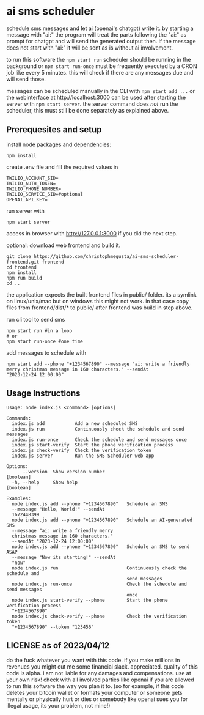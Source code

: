 # ai sms scheduler

schedule sms messages and let ai (openai's chatgpt) write it.
by starting a message with "ai:" the program will treat the parts following the "ai:" as prompt for chatgpt and will send the generated output then. if the message does not start with "ai:" it will be sent as is without ai involvement.

to run this software the `npm start run` scheduler should be running in the background or `npm start run-once` must be frequently executed by a CRON job like every 5 minutes. this will check if there are any messages due and will send those.

messages can be scheduled manually in the CLI with `npm start add ...` or the webinterface at http://localhost:3000 can be used after starting the server with `npm start server`. the server command does *not* run the scheduler, this must still be done separately as explained above.


## Prerequesites and setup

install node packages and dependencies:
```
npm install
```

create .env file and fill the required values in
```
TWILIO_ACCOUNT_SID=
TWILIO_AUTH_TOKEN=
TWILIO_PHONE_NUMBER=
TWILIO_SERVICE_SID=#optional
OPENAI_API_KEY=
```


run server with
```
npm start server
```
access in browser with http://127.0.0.1:3000 if you did the next step.

optional: download web frontend and build it.
```
git clone https://github.com/christophmegusta/ai-sms-scheduler-frontend.git frontend
cd frontend
npm install
npm run build
cd ..
```
the application expects the built frontend files in public/ folder. its a symlink on linux/unix/mac but on windows this might not work. in that case copy files from frontend/dist/* to public/ after frontend was build in step above.


run cli tool to send sms
```
npm start run #in a loop
# or
npm start run-once #one time
```

add messages to schedule with
```
npm start add --phone "+1234567890" --message "ai: write a friendly merry christmas message in 160 characters." --sendAt 
"2023-12-24 12:00:00"
```


## Usage Instructions
```
Usage: node index.js <command> [options]

Commands:
  index.js add           Add a new scheduled SMS
  index.js run           Continuously check the schedule and send messages
  index.js run-once      Check the schedule and send messages once
  index.js start-verify  Start the phone verification process
  index.js check-verify  Check the verification token
  index.js server        Run the SMS Scheduler web app

Options:
      --version  Show version number                                   [boolean]
  -h, --help     Show help                                             [boolean]

Examples:
  node index.js add --phone "+1234567890"   Schedule an SMS
  --message "Hello, World!" --sendAt
  1672448399
  node index.js add --phone "+1234567890"   Schedule an AI-generated SMS
  --message "ai: write a friendly merry
  christmas message in 160 characters."
  --sendAt "2023-12-24 12:00:00"
  node index.js add --phone "+1234567890"   Schedule an SMS to send ASAP
  --message "Now its starting!" --sendAt
  "now"
  node index.js run                         Continuously check the schedule and
                                            send messages
  node index.js run-once                    Check the schedule and send messages
                                            once
  node index.js start-verify --phone        Start the phone verification process
  "+1234567890"
  node index.js check-verify --phone        Check the verification token
  "+1234567890" --token "123456"
```

## LICENSE as of 2023/04/12
do the fuck whatever you want with this code. if you make millions in revenues you might cut me some financial slack. appreciated.
quality of this code is alpha. i am not liable for any damages and compensations. use at your own risk!
check with all involved parties like openai if you are allowed to run this software the way you plan it to.
(so for example, if this code deletes your bitcoin wallet or formats your computer or someone gets mentally or physically hurt or dies or somebody like openai sues you for illegal usage, its your problem, not mine!)
